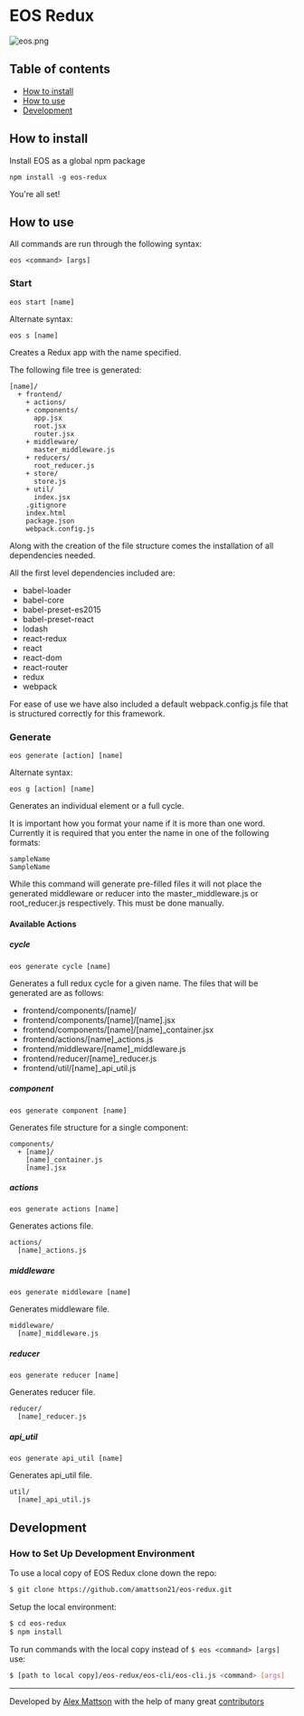 # EOS Redux

![eos.png](https://s10.postimg.org/7hfcpvwpl/eos.png)


## Table of contents

* [How to install](#how-to-install)
* [How to use](#how-to-use)
* [Development](#development)

## <a id="how-to-install"></a> How to install

Install EOS as a global npm package

```
npm install -g eos-redux
```

You're all set!

## <a id="how-to-use"></a> How to use

All commands are run through the following syntax:
```
eos <command> [args]
```

### Start

```
eos start [name]
```
Alternate syntax:
```
eos s [name]
```

Creates a Redux app with the name specified.

The following file tree is generated:

```
[name]/
  + frontend/
    + actions/
    + components/
      app.jsx
      root.jsx
      router.jsx
    + middleware/
      master_middleware.js
    + reducers/
      root_reducer.js
    + store/
      store.js
    + util/
      index.jsx
    .gitignore
    index.html  
    package.json
    webpack.config.js
```
Along with the creation of the file structure comes the installation of all dependencies needed.

All the first level dependencies included are:

* babel-loader
* babel-core
* babel-preset-es2015
* babel-preset-react
* lodash
* react-redux
* react
* react-dom
* react-router
* redux
* webpack

For ease of use we have also included a default webpack.config.js file that is structured correctly for this framework.  

### Generate

```
eos generate [action] [name]
```
Alternate syntax:
```
eos g [action] [name]
```

Generates an individual element or a full cycle.

It is important how you format your name if it is more than one word. Currently it is required that you enter the name in one of the following formats:

```
sampleName
SampleName
```

While this command will generate pre-filled files it will not place the generated middleware or reducer into the master_middleware.js or root_reducer.js respectively. This must be done manually.

#### Available Actions


##### cycle

```
eos generate cycle [name]
```

Generates a full redux cycle for a given name. The files that will be generated are as follows:

- frontend/components/[name]/
- frontend/components/[name]/[name].jsx
- frontend/components/[name]/[name]\_container.jsx
- frontend/actions/[name]\_actions.js
- frontend/middleware/[name]\_middleware.js
- frontend/reducer/[name]\_reducer.js
- frontend/util/[name]\_api_util.js

##### component

```
eos generate component [name]
```

Generates file structure for a single component:

```
components/
  + [name]/
    [name]_container.js
    [name].jsx
```

##### actions

```
eos generate actions [name]
```

Generates actions file.

```
actions/
  [name]_actions.js
```

##### middleware

```
eos generate middleware [name]
```

Generates middleware file.

```
middleware/
  [name]_middleware.js
```

##### reducer

```
eos generate reducer [name]
```

Generates reducer file.

```
reducer/
  [name]_reducer.js
```

##### api_util

```
eos generate api_util [name]
```

Generates api_util file.

```
util/
  [name]_api_util.js
```


## <a id="development"></a> Development

### How to Set Up Development Environment

To use a local copy of EOS Redux clone down the repo:
```Bash
$ git clone https://github.com/amattson21/eos-redux.git
```

Setup the local environment:
```Bash
$ cd eos-redux
$ npm install
```

To run commands with the local copy instead of `$ eos <command> [args]` use:
```Bash
$ [path to local copy]/eos-redux/eos-cli/eos-cli.js <command> [args]
```


---
Developed by [Alex Mattson](http://www.alexmattson.com) with the help of many great [contributors](https://github.com/amattson21/eos-redux/graphs/contributors)  
